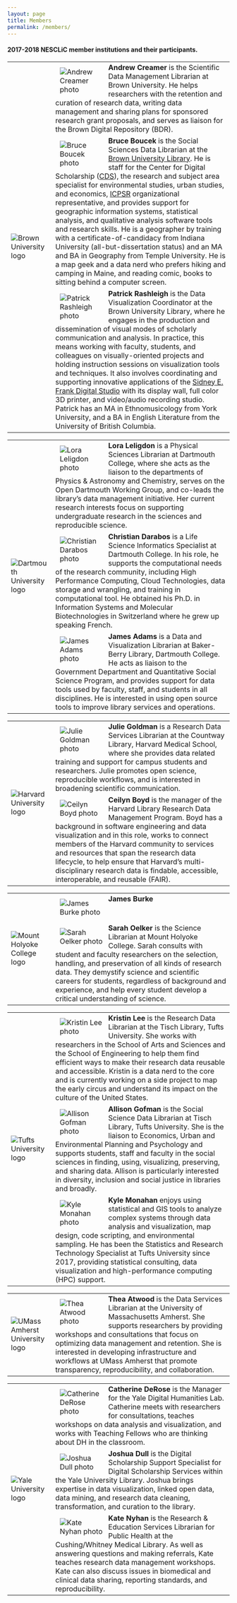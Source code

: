 ```yaml
---
layout: page
title: Members
permalink: /members/
---
```

#### 2017-2018 NESCLiC member institutions and their participants.


<table>
  <tr><td rowspan="3" width="20%"><img src="/home/images/Brown.png" alt="Brown University logo"></td>
    <td><div style="width:100px;float:left;margin:10px"><img src="/home/images/AC_Brown.jpg" alt="Andrew Creamer photo"></div><div><b>Andrew Creamer</b> is the Scientific Data Management Librarian at Brown University. He helps researchers with the retention and curation of research data, writing data management and sharing plans for sponsored research grant proposals, and serves as liaison for the Brown Digital Repository (BDR).</div></td></tr>
  <tr><td><div style="width:100px;float:left;margin:10px"><img src="/home/images/BB_Brown.png" alt="Bruce Boucek photo"></div><div><b>Bruce Boucek</b> is the Social Sciences Data Librarian at the <a href="http://library.brown.edu/">Brown University Library</a>. He is staff for the Center for Digital Scholarship (<a href="https://library.brown.edu/cds/">CDS</a>), the research and subject area specialist for environmental studies, urban studies, and economics, <a href="https://www.icpsr.umich.edu/icpsrweb/">ICPSR</a> organizational representative, and provides support for geographic information systems, statistical analysis, and qualitative analysis software tools and research skills. He is a geographer by training with a certificate-of-candidacy from Indiana University (all-but-dissertation status) and an MA and BA in Geography from Temple University. He is a map geek and a data nerd who prefers hiking and camping in Maine, and reading comic, books to sitting behind a computer screen.</div></td></tr>
  <tr><td><div style="width:100px;float:left;margin:10px"><img src="/home/images/PR_Brown.png" alt="Patrick Rashleigh photo"></div><div><b>Patrick Rashleigh</b> is the Data Visualization Coordinator at the Brown University Library, where he engages in the production and dissemination of visual modes of scholarly communication and analysis. In practice, this means working with faculty, students, and colleagues on visually-oriented projects and holding instruction sessions on visualization tools and techniques.  It also involves coordinating and supporting innovative applications of the <a href="https://library.brown.edu/create/digitalstudio/">Sidney E. Frank Digital Studio</a> with its display wall, full color 3D printer, and video/audio recording studio. Patrick has an MA in Ethnomusicology from York University, and a BA in English Literature from the University of British Columbia.</div></td></tr></table>

<table>
  <tr><td rowspan="3" width="20%"><img src="/home/images/dartmouth.jpg" alt="Dartmouth University logo"></td>
    <td><div style="width:100px;float:left;margin:10px"><img src="/home/images/carpentries200x200.png" alt="Lora Leligdon photo"></div><div><b>Lora Leligdon</b> is a Physical Sciences Librarian at Dartmouth College, where she acts as the liaison to the departments of Physics & Astronomy and Chemistry, serves on the Open Dartmouth Working Group, and co-leads the library’s data management initiative.  Her current research interests focus on supporting undergraduate research in the sciences and reproducible science.</div></td></tr>
  <tr><td><div style="width:100px;float:left;margin:10px"><img src="/home/images/CD_Dartmouth.jpg" alt="Christian Darabos photo"></div><div><b>Christian Darabos </b> is a Life Science Informatics Specialist at Dartmouth College. In his role, he supports the computational needs of the research community, including High Performance Computing, Cloud Technologies, data storage and wrangling, and training in computational tool. He obtained his Ph.D. in Information Systems and Molecular Biotechnologies in Switzerland where he grew up speaking French.</div></td></tr>
  <tr><td><div style="width:100px;float:left;margin:10px"><img src="/home/images/JA_Dartmouth.png" alt="James Adams photo"></div><div><b>James Adams</b> is a Data and Visualization Librarian at Baker-Berry Library, Dartmouth College. He acts as liaison to the Government Department and Quantitative Social Science Program, and provides support for data tools used by faculty, staff, and students in all disciplines. He is interested in using open source tools to improve library services and operations.</div></td></tr></table>
  
<table>
  <tr><td rowspan="3" width="20%"><img src="/home/images/HarvardLibrary.png" alt="Harvard University logo"></td>
    <td><div style="width:100px;float:left;margin:10px"><img src="/home/images/goldman-harvard.jpg" alt="Julie Goldman photo"></div><div><b>Julie Goldman</b> is a Research Data Services Librarian at the Countway Library, Harvard Medical School, where she provides data related training and support for campus students and researchers. Julie promotes open science, reproducible workflows, and is interested in broadening scientific communication.</div></td></tr>
  <tr><td><div style="width:100px;float:left;margin:10px"><img src="/home/images/carpentries200x200.png" alt="Ceilyn Boyd photo"></div><div><b>Ceilyn Boyd </b> is the manager of the Harvard Library Research Data Management Program. Boyd has a background in software engineering and data visualization and in this role, works to connect members of the Harvard community to services and resources that span the research data lifecycle, to help ensure that Harvard’s multi-disciplinary research data is findable, accessible, interoperable, and reusable (FAIR).</div></td></tr>
</table>

<table>
  <tr><td rowspan="3" width="20%"><img src="/home/images/mountholyokecollege.png" alt="Mount Holyoke College logo"></td>
    <td><div style="width:100px;float:left;margin:10px"><img src="/home/images/Burkeapr18.jpg" alt="James Burke photo"></div><div><b>James Burke</b> </div></td></tr>
  <tr><td><div style="width:100px;float:left;margin:10px"><img 
src="/home/images/soelker2015.jpg" alt="Sarah Oelker 
photo"></div><div><b>Sarah Oelker</b> is the Science Librarian at Mount 
Holyoke College. Sarah consults with student and faculty 
researchers on the selection, handling, and preservation of all kinds of 
research data. They demystify science and scientific careers for students, regardless of 
background and experience, and help every student develop a critical 
understanding of science.</div></td></tr> </table>

<table>
  <tr><td rowspan="3" width="20%"><img src="/home/images/tufts-logo-univ-blue.png" alt="Tufts University logo"></td>
    <td><div style="width:100px;float:left;margin:10px"><img src="/home/images/KL_Tufts.jpg" alt="Kristin Lee photo"></div><div><b>Kristin Lee</b> is the Research Data Librarian at the Tisch Library, Tufts University. She works with researchers in the School of Arts and Sciences and the School of Engineering to help them find efficient ways to make their research data reusable and accessible. Kristin is a data nerd to the core and is currently working on a side project to map the early circus and understand its impact on the culture of the United States.</div></td></tr>
  <tr><td><div style="width:100px;float:left;margin:10px"><img src="/home/images/AG_Tufts.png" alt="Allison Gofman photo"></div><div><b>Allison Gofman </b> is the Social Science Data Librarian at Tisch Library, Tufts University. She is the liaison to Economics, Urban and Environmental Planning and Psychology and supports students, staff and faculty in the social sciences in finding, using, visualizing, preserving, and sharing data. Allison is particularly interested in diversity, inclusion and social justice in libraries and broadly.</div></td></tr>
  <tr><td><div style="width:100px;float:left;margin:10px"><img src="/home/images/KM_Tufts.jpg" alt="Kyle Monahan photo"></div><div><b>Kyle Monahan</b> enjoys using statistical and GIS tools to analyze complex systems through data analysis and visualization, map design, code scripting, and environmental sampling. He has been the Statistics and Research Technology Specialist at Tufts University since 2017, providing statistical consulting, data visualization and high-performance computing (HPC) support.</div></td></tr></table>
  
<table>
  <tr><td rowspan="1" width="20%"><img src="/home/images/UMassAmherstLibraries.gif" alt="UMass Amherst University logo"></td>
    <td><div style="width:100px;float:left;margin:10px"><img 
src="/home/images/tpa_profile02.jpg" alt="Thea Atwood 
photo"></div><div><b>Thea Atwood</b> is the Data Services Librarian at 
the University of Massachusetts Amherst. She supports researchers by 
providing workshops and consultations that focus on optimizing data 
management and retention. She is interested in developing infrastructure 
and workflows at UMass Amherst that promote transparency, 
reproducibility, and collaboration. </div></td></tr> </table>

<table>
  <tr><td rowspan="3" width="20%"><img src="/home/images/yale.png" alt="Yale University logo"></td>
    <td><div style="width:100px;float:left;margin:10px"><img src="/home/images/CD100x100.png" alt="Catherine DeRose photo"></div><div><b>Catherine DeRose</b> is the Manager for the Yale Digital Humanities Lab. Catherine meets with researchers for consultations, teaches workshops on data analysis and visualization, and works with Teaching Fellows who are thinking about DH in the classroom.</div></td></tr>
  <tr><td><div style="width:100px;float:left;margin:10px"><img src="/home/images/JD100x100.png" alt="Joshua Dull photo"></div><div><b>Joshua Dull</b> is the Digital Scholarship Support Specialist for Digital Scholarship Services within the Yale University Library. Joshua brings expertise in data visualization, linked open data, data mining, and research data cleaning, transformation, and curation to the library.</div></td></tr>
  <tr><td><div style="width:100px;float:left;margin:10px"><img src="/home/images/KN100x100.png" alt="Kate Nyhan photo"></div><div><b>Kate Nyhan</b> is the Research & Education Services Librarian for Public Health at the Cushing/Whitney Medical Library. As well as answering questions and making referrals, Kate teaches research data management workshops. Kate can also discuss issues in biomedical and clinical data sharing, reporting standards, and reproducibility.</div></td></tr></table>



